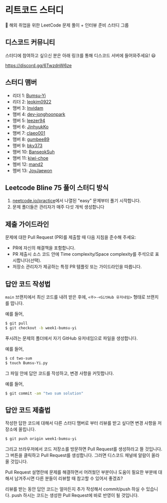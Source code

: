 # 리트코드 스터디

🛫 해외 취업을 위한 LeetCode 문제 풀이 + 인터뷰 준비 스터디 그룹

## 디스코드 커뮤니티

스터디에 참여하고 싶으신 분은 아래 링크를 통해 디스코드 서버에 들어와주세요! 😃

https://discord.gg/6TwzdnW6ze



## 스터디 맴버

- 리더 1: [Bumsu-Yi](https://github.com/Bumsu-Yi)
- 리더 2: [leokim0922](https://github.com/leokim0922)
- 맴버 3: [Invidam](https://github.com/Invidam)
- 맴버 4: [dev-jonghoonpark](https://github.com/dev-jonghoonpark)
- 맴버 5: [leezer94](https://github.com/leezer94)
- 맴버 6: [JinhyukKo](https://github.com/JinhyukKo)
- 맴버 7: [claeo001](https://github.com/claeo001)
- 맴버 8: [gumbee89](https://github.com/gumbee89)
- 맴버 9: [bky373](https://github.com/bky373)
- 맴버 10: [BanseokSuh](https://github.com/BanseokSuh)
- 맴버 11: [kiwi-choe](https://github.com/kiwi-choe)
- 멤버 12: [mand2](https://github.com/mand2)
- 멤버 13: [JoyJaewon](https://github.com/JoyJaewon)



## Leetcode Bline 75 풀이 스터디 방식

1. [neetcode.io/practice](https://neetcode.io/practice)에서 나열된 "easy" 문제부터 풀기 시작합니다.
2. 문제 폴더들은 관리자가 매주 다섯 개씩 생성합니다

## 제출 가이드라인
문제에 대한 Pull Request (PR)를 제출할 때 다음 지침을 준수해 주세요:

- PR에 자신의 해결책을 포함합니다.
- PR 제출시 소스 코드 안에 Time complexity/Space complexity를 주석으로 표시합니다(선택).
- 저장소 관리자가 제공하는 특정 PR 템플릿 또는 가이드라인을 따릅니다.


## 답안 코드 작성법

`main` 브랜치에서 최신 코드를 내려 받은 후에, `<주>-<GitHub 유저네임>` 형태로 브랜치를 땁니다.

예를 들어,

```sh
$ git pull
$ git checkout -b week1-bumsu-yi
```

푸시려는 문제의 폴더에서 자기 GitHub 유저네임으로 파일을 생성합니다.

예를 들어,

```sh
$ cd two-sum
$ touch Bumsu-Yi.py
```

그 파일 안에 답안 코드를 작성하고, 변경 사항을 커밋합니다.

예를 들어,

```sh
$ git commit -am "two sum solution"
```

## 답안 코드 제출법

작성한 답한 코드에 대해서 다른 스터디 맴버로 부터 리뷰를 받고 싶다면 변경 사항을 저장소에 올립니다.

```sh
$ git push origin week1-bumsu-yi
```

그리고 브라우저에서 코드 저장소를 방문하면 Pull Request를 생성하라고 뜰 것입니다.
그 버튼을 클릭하고 Pull Request를 생성합니다.
그러면 디스코드 채널에 알람이 올라올 것입니다.

Pull Request 설명란에 문제를 해결하면서 어려웠던 부분이나 도움이 필요한 부분에 대해서 남겨주시면 다른 분들이 리뷰할 때 참고할 수 있어서 좋겠죠?

리뷰를 받는 동안 답안 코드는 얼마든지 추가 작성해서 commit/push 하실 수 있습니다.
push 하시는 코드는 생성한 Pull Request에 바로 반영이 될 것입니다.
